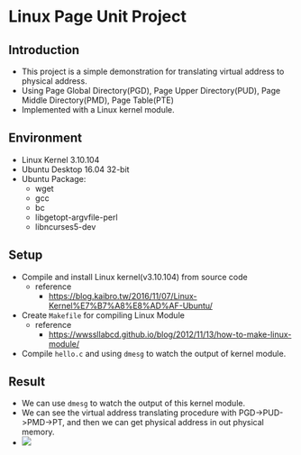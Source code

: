 # Linux Page Unit Project
## Introduction
- This project is a simple demonstration for translating virtual address to physical address.
- Using Page Global Directory(PGD), Page Upper Directory(PUD), Page Middle Directory(PMD), Page Table(PTE)
- Implemented with a Linux kernel module.

## Environment
- Linux Kernel 3.10.104
- Ubuntu Desktop 16.04 32-bit
- Ubuntu Package:
    - wget
    - gcc
    - bc
    - libgetopt-argvfile-perl
    - libncurses5-dev

## Setup
- Compile and install Linux kernel(v3.10.104) from source code
    - reference
        - https://blog.kaibro.tw/2016/11/07/Linux-Kernel%E7%B7%A8%E8%AD%AF-Ubuntu/
- Create `Makefile` for compiling Linux Module
    - reference
        - https://wwssllabcd.github.io/blog/2012/11/13/how-to-make-linux-module/
- Compile `hello.c` and using `dmesg` to watch the output of kernel module.

## Result
- We can use `dmesg` to watch the output of this kernel module.
- We can see the virtual address translating procedure with PGD->PUD->PMD->PT, and then we can get physical address in out physical memory.
- ![](https://i.imgur.com/vP6IN9v.png)